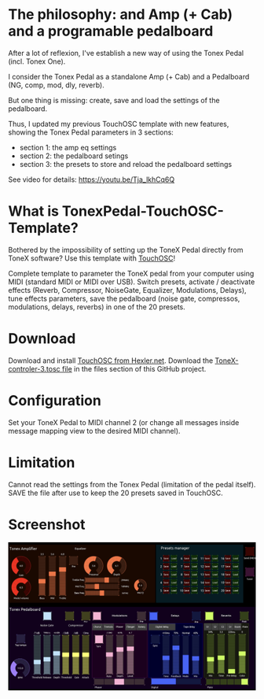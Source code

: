 # The philosophy: and Amp (+ Cab) and a programable pedalboard

After a lot of reflexion, I've establish a new way of using the Tonex Pedal (incl. Tonex One).

I consider the Tonex Pedal as a standalone Amp (+ Cab) and a Pedalboard (NG, comp, mod, dly, reverb).

But one thing is missing: create, save and load the settings of the pedalboard.

Thus, I updated my previous TouchOSC template with new features, showing the Tonex Pedal parameters in 3 sections:
- section 1: the amp eq settings
- section 2: the pedalboard setings
- section 3: the presets to store and reload the pedalboard settings

See video for details: https://youtu.be/Tja_lkhCq6Q

# What is TonexPedal-TouchOSC-Template?

Bothered by the impossibility of setting up the ToneX Pedal directly from ToneX software? Use this template with [TouchOSC](https://hexler.net/touchosc)!

Complete template to parameter the ToneX pedal from your computer using MIDI (standard MIDI or MIDI over USB). Switch presets, activate / deactivate effects (Reverb, Compressor, NoiseGate, Equalizer, Modulations, Delays), tune effects parameters, save the pedalboard (noise gate, compressos, modulations, delays, reverbs) in one of the 20 presets.

# Download

Download and install [TouchOSC from Hexler.net](https://hexler.net/touchosc).
Download the [ToneX-controler-3.tosc file](https://github.com/ThibaultDucray/TonexPedal-TouchOSC-Template/blob/main/ToneX-controler-3.tosc) in the files section of this GitHub project.

# Configuration

Set your ToneX Pedal to MIDI channel 2 (or change all messages inside message mapping view to the desired MIDI channel).

# Limitation

Cannot read the settings from the Tonex Pedal (limitation of the pedal itself).
SAVE the file after use to keep the 20 presets saved in TouchOSC.

# Screenshot

![Main screen](https://raw.githubusercontent.com/ThibaultDucray/TonexPedal-TouchOSC-Template/refs/heads/main/ToneX-controler-3.jpg "Main screen")
